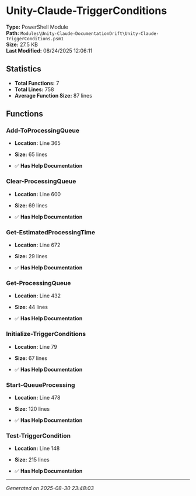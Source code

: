 # Unity-Claude-TriggerConditions

**Type:** PowerShell Module  
**Path:** `Modules\Unity-Claude-DocumentationDrift\Unity-Claude-TriggerConditions.psm1`  
**Size:** 27.5 KB  
**Last Modified:** 08/24/2025 12:06:11  

## Statistics

- **Total Functions:** 7
- **Total Lines:** 758
- **Average Function Size:** 87 lines

## Functions


### Add-ToProcessingQueue

- **Location:** Line 365
- **Size:** 65 lines

- ✅ **Has Help Documentation** 
### Clear-ProcessingQueue

- **Location:** Line 600
- **Size:** 69 lines

- ✅ **Has Help Documentation** 
### Get-EstimatedProcessingTime

- **Location:** Line 672
- **Size:** 29 lines

- ✅ **Has Help Documentation** 
### Get-ProcessingQueue

- **Location:** Line 432
- **Size:** 44 lines

- ✅ **Has Help Documentation** 
### Initialize-TriggerConditions

- **Location:** Line 79
- **Size:** 67 lines

- ✅ **Has Help Documentation** 
### Start-QueueProcessing

- **Location:** Line 478
- **Size:** 120 lines

- ✅ **Has Help Documentation** 
### Test-TriggerCondition

- **Location:** Line 148
- **Size:** 215 lines

- ✅ **Has Help Documentation**

---
*Generated on 2025-08-30 23:48:03*
